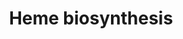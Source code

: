 ---
annotations:
- id: PW:0000218
  parent: regulatory pathway
  type: Pathway Ontology
  value: heme biosynthetic pathway
authors:
- MaintBot
- Mills42
- Jmelius
- Mkutmon
- Eweitz
description: 'The enzymatic process that produces heme is properly called porphyrin
  synthesis, as all the intermediates are tetrapyrroles that are chemically classified
  are porphyrins. The process is highly conserved across biology. In humans, this
  pathway serves almost exclusively to form heme. In other species, it also produces
  similar substances such as cobalamin (vitamin B12).  The pathway is initiated by
  the synthesis of D-Aminolevulinic acid (dALA or δALA) from the amino acid glycine
  and succinyl-CoA from the citric acid cycle (Krebs cycle). The rate-limiting enzyme
  responsible for this reaction, ALA synthase, is strictly regulated by intracellular
  iron levels and heme concentration. A low-iron level, e.g., in iron deficiency,
  leads to decreased porphyrin synthesis, which prevents accumulation of the toxic
  intermediates. This mechanism is of therapeutic importance: infusion of heme arginate
  or hematin can abort attacks of porphyria in patients with an inborn error of metabolism
  of this process, by reducing transcription of ALA synthase.  The organs mainly involved
  in heme synthesis are the liver and the bone marrow, although every cell requires
  heme to function properly. Heme is seen as an intermediate molecule in catabolism
  of haemoglobin in the process of bilirubin metabolism.  Source: Wikipedia http://en.wikipedia.org/wiki/Heme'
last-edited: 2021-05-21
organisms:
- Pan troglodytes
redirect_from:
- /index.php/Pathway:WP848
- /instance/WP848
revision: null
schema-jsonld:
- '@context': https://schema.org/
  '@id': https://wikipathways.github.io/pathways/WP848.html
  '@type': Dataset
  creator:
    '@type': Organization
    name: WikiPathways
  description: 'The enzymatic process that produces heme is properly called porphyrin
    synthesis, as all the intermediates are tetrapyrroles that are chemically classified
    are porphyrins. The process is highly conserved across biology. In humans, this
    pathway serves almost exclusively to form heme. In other species, it also produces
    similar substances such as cobalamin (vitamin B12).  The pathway is initiated
    by the synthesis of D-Aminolevulinic acid (dALA or δALA) from the amino acid glycine
    and succinyl-CoA from the citric acid cycle (Krebs cycle). The rate-limiting enzyme
    responsible for this reaction, ALA synthase, is strictly regulated by intracellular
    iron levels and heme concentration. A low-iron level, e.g., in iron deficiency,
    leads to decreased porphyrin synthesis, which prevents accumulation of the toxic
    intermediates. This mechanism is of therapeutic importance: infusion of heme arginate
    or hematin can abort attacks of porphyria in patients with an inborn error of
    metabolism of this process, by reducing transcription of ALA synthase.  The organs
    mainly involved in heme synthesis are the liver and the bone marrow, although
    every cell requires heme to function properly. Heme is seen as an intermediate
    molecule in catabolism of haemoglobin in the process of bilirubin metabolism.  Source:
    Wikipedia http://en.wikipedia.org/wiki/Heme'
  keywords:
  - ALAD
  - ALAS1
  - ALAS2
  - CO2
  - CPOX
  - CoA
  - FECH
  - H2O
  - H2O2
  - HMBS
  - NH3
  - O2
  - PPOX
  - Porphobilinogen
  - UROD
  - UROS
  - coproporphyrinogen III
  - hydroxymethylbilane
  - porphobilinogen
  - protoheme
  - protoporphyrin IX
  - uroporphyrinogen III
  license: CC0
  name: Heme biosynthesis
seo: CreativeWork
title: Heme biosynthesis
wpid: WP848
---
